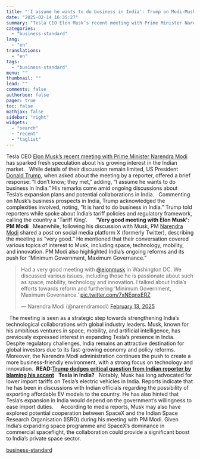 ```yaml
---
title: "'I assume he wants to do business in India': Trump on Modi-Musk meeting"
date: "2025-02-14 16:35:27"
summary: "Tesla CEO Elon Musk’s recent meeting with Prime Minister Narendra Modi has sparked fresh speculation about his growing interest in the Indian market. While details of their discussion remain limited, US President Donald Trump, when asked about the meeting by a reporter, offered a brief response: “I don’t know; they..."
categories:
  - "business-standard"
lang:
  - "en"
translations:
  - "en"
tags:
  - "business-standard"
menu: ""
thumbnail: ""
lead: ""
comments: false
authorbox: false
pager: true
toc: false
mathjax: false
sidebar: "right"
widgets:
  - "search"
  - "recent"
  - "taglist"
---
```


Tesla CEO [Elon Musk’s recent meeting with Prime Minister Narendra Modi](https://www.business-standard.com/news-ani/international/pm-modi-meets-tesla-ceo-elon-musk-at-blair-house-125021301877_1.html) has sparked fresh speculation about his growing interest in the Indian market.
 
While details of their discussion remain limited, US President [Donald Trump](https://www.business-standard.com/about/who-is-donald-trump), when asked about the meeting by a reporter, offered a brief response: “I don’t know; they met,” adding, “I assume he wants to do business in India.” His remarks come amid ongoing discussions about Tesla’s expansion plans and potential collaborations in India.
 
Commenting on Musk’s business prospects in India, Trump acknowledged the complexities involved, noting, “It is hard to do business in India.” Trump told reporters while spoke about India’s tariff policies and regulatory framework, calling the country a 'Tariff King'.   
 
**'Very good meeting with Elon Musk': PM Modi**
 
Meanwhile, following his discussion with Musk, PM [Narendra Modi](https://www.business-standard.com/about/who-is-narendra-modi) shared a post on social media platform X (formerly Twitter), describing the meeting as “very good.” He mentioned that their conversation covered various topics of interest to Musk, including space, technology, mobility, and innovation. PM Modi also highlighted India’s ongoing reforms and its push for “Minimum Government, Maximum Governance.”   
> Had a very good meeting with [@elonmusk](https://twitter.com/elonmusk?ref_src=twsrc%5Etfw) in Washington DC. We discussed various issues, including those he is passionate about such as space, mobility, technology and innovation. I talked about India’s efforts towards reform and furthering ‘Minimum Government, Maximum Governance.’ [pic.twitter.com/7xNEqnxERZ](https://t.co/7xNEqnxERZ)
> 
> — Narendra Modi (@narendramodi) [February 13, 2025](https://twitter.com/narendramodi/status/1890100201496748210?ref_src=twsrc%5Etfw)


  
 
The meeting is seen as a strategic step towards strengthening India’s technological collaborations with global industry leaders. Musk, known for his ambitious ventures in space, mobility, and artificial intelligence, has previously expressed interest in expanding Tesla’s presence in India.  
 
Despite regulatory challenges, India remains an attractive destination for global investors due to its fast-growing economy and policy reforms. Moreover, the Narendra Modi administration continues the push to create a more business-friendly environment, with a strong focus on technology and innovation. 
**READ:**[**Trump dodges critical question from Indian reporter by blaming his accent**](https://www.business-standard.com/world-news/trump-dodges-indian-reporter-question-during-modi-press-conference-125021400593_1.html)
 
**Tesla in India?**
 
Notably, Musk has long advocated for lower import tariffs on Tesla’s electric vehicles in India. Reports indicate that he has been in discussions with Indian officials regarding the possibility of exporting affordable EV models to the country. He has also hinted that Tesla’s expansion in India would depend on the government’s willingness to ease import duties.  
 
According to media reports, Musk may also have explored potential cooperation between SpaceX and the Indian Space Research Organisation (ISRO) during his meeting with PM Modi. Given India’s expanding space programme and SpaceX’s dominance in commercial spaceflight, the collaboration could provide a significant boost to India’s private space sector.

[business-standard](https://www.business-standard.com/external-affairs-defence-security/news/pm-modi-elon-musk-meeting-donald-trump-us-visit-tesla-india-business-isro-125021400817_1.html)
